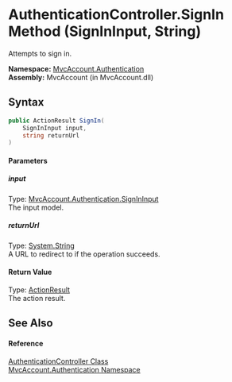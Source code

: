 AuthenticationController.SignIn Method (SignInInput, String)
============================================================
Attempts to sign in.

**Namespace:** [MvcAccount.Authentication][1]  
**Assembly:** MvcAccount (in MvcAccount.dll)

Syntax
------

```csharp
public ActionResult SignIn(
	SignInInput input,
	string returnUrl
)
```

#### Parameters

##### *input*
Type: [MvcAccount.Authentication.SignInInput][2]  
The input model.

##### *returnUrl*
Type: [System.String][3]  
A URL to redirect to if the operation succeeds.

#### Return Value
Type: [ActionResult][4]  
The action result.

See Also
--------

#### Reference
[AuthenticationController Class][5]  
[MvcAccount.Authentication Namespace][1]  

[1]: ../README.md
[2]: ../SignInInput/README.md
[3]: http://msdn.microsoft.com/en-us/library/s1wwdcbf
[4]: http://msdn.microsoft.com/en-us/library/dd493064
[5]: README.md